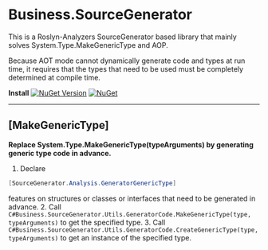 # Business.SourceGenerator
This is a Roslyn-Analyzers SourceGenerator based library that mainly solves System.Type.MakeGenericType and AOP.

Because AOT mode cannot dynamically generate code and types at run time, it requires that the types that need to be used must be completely determined at compile time.

**Install**
[![NuGet Version](https://img.shields.io/nuget/v/Business.SourceGenerator.svg?style=flat)](https://www.nuget.org/packages/Business.SourceGenerator)
[![NuGet](https://img.shields.io/nuget/dt/Business.SourceGenerator.svg)](https://www.nuget.org/packages/Business.SourceGenerator)
***

## [MakeGenericType]
**Replace System.Type.MakeGenericType(typeArguments) by generating generic type code in advance.**

1. Declare 
```C#
[SourceGenerator.Analysis.GeneratorGenericType]
```
features on structures or classes or interfaces that need to be generated in advance.
2. Call ```C#Business.SourceGenerator.Utils.GeneratorCode.MakeGenericType(type, typeArguments)``` to get the specified type.
3. Call ```C#Business.SourceGenerator.Utils.GeneratorCode.CreateGenericType(type, typeArguments)``` to get an instance of the specified type.
